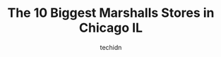 ---
layout: ampstory
image: https://i0.wp.com/www.depkes.org/wp-content/uploads/2023/06/marshalls-0-in-chicago-il-1685965017.jpeg?resize=640,853
author: techidn
featured: false
description: Discover the impressive array of Marshalls options in Chicago IL, where you can find 10 of the largest Marshalls establishments in the area. From renowned classics to hidden gems, Chicago IL
title: The 10 Biggest Marshalls Stores in Chicago IL
cover:
   title: The 10 Biggest Marshalls Stores in Chicago IL
   subtitle: Rickpate
   background: https://www.depkes.org/wp-content/uploads/2023/06/marshalls-0-in-chicago-il-1685965017.jpeg

pages: 
 - layout: thirds
   top: <h1>#1 Marshalls</h1>
   bottom: "<p>They have great selection. You can find great home decor, clothes, shoes, cosmetics, and snacks.  Check out their clearance racks and shelves. You can find great gems. Th</p>"
   background: https://www.depkes.org/wp-content/uploads/2023/06/marshalls-1-in-chicago-il-1685965017.jpeg
   backgroundblur: true
 - layout: thirds
   top: <h1>#2 Marshalls</h1>
   bottom: "<p>4612 W. Irving Boulevard, Chicago, IL 60641, United States</p>"
   background: https://www.depkes.org/wp-content/uploads/2023/06/marshalls-2-in-chicago-il-1685965018.jpeg
   cta:
      link: https://www.depkes.org/blog/the-10-biggest-marshalls-stores-in-chicago-il/
      text: The 10 Biggest Marshalls Stores in Chicago IL
 - layout: thirds
   top: <h1>#3 Marshalls</h1>
   bottom: "<p>1834 W Fullerton Ave, Chicago, IL 60614, United States</p>"
   background: https://www.depkes.org/wp-content/uploads/2023/06/marshalls-3-in-chicago-il-1685965018.jpeg
   cta:
      link: https://www.depkes.org/blog/the-10-biggest-marshalls-stores-in-chicago-il/
      text: The 10 Biggest Marshalls Stores in Chicago IL
 - layout: thirds
   top: <h1>#4 Marshalls</h1>
   bottom: "<p>7507 N Clark St, Chicago, IL 60626, United States</p>"
   background: https://images.unsplash.com/photo-1615749413727-825b59a857b5?ixlib=rb-4.0.3&ixid=MnwxMjA3fDB8MHxwaG90by1wYWdlfHx8fGVufDB8fHx8&auto=format&fit=crop&w=640&h=853&q=80
   cta:
      link: https://www.depkes.org/blog/the-10-biggest-marshalls-stores-in-chicago-il/
      text: The 10 Biggest Marshalls Stores in Chicago IL
 - layout: thirds
   top: <h1>#5 Marshalls</h1>
   bottom: "<p>1101 S Canal St, Chicago, IL 60607, United States</p>"
   background: https://images.unsplash.com/photo-1564951434112-64d74cc2a2d7?ixlib=rb-4.0.3&ixid=MnwxMjA3fDB8MHxwaG90by1wYWdlfHx8fGVufDB8fHx8&auto=format&fit=crop&w=640&h=853&q=80
   cta:
      link: https://www.depkes.org/blog/the-10-biggest-marshalls-stores-in-chicago-il/
      text: The 10 Biggest Marshalls Stores in Chicago IL
 - layout: thirds
   top: <h1>#6 Marshalls</h1>
   bottom: "<p>2544 N Narragansett Ave, Chicago, IL 60639, United States</p>"
   background: https://images.unsplash.com/photo-1527067829737-402993088e6b?ixlib=rb-4.0.3&ixid=MnwxMjA3fDB8MHxwaG90by1wYWdlfHx8fGVufDB8fHx8&auto=format&fit=crop&w=640&h=853&q=80
   cta:
      link: https://www.depkes.org/blog/the-10-biggest-marshalls-stores-in-chicago-il/
      text: The 10 Biggest Marshalls Stores in Chicago IL
 - layout: thirds
   top: <h1>#7 Marshalls</h1>
   bottom: "<p>7601 So, S Cicero Ave, Chicago, IL 60652, United States</p>"
   background: https://images.unsplash.com/photo-1574169208507-84376144848b?ixlib=rb-4.0.3&ixid=MnwxMjA3fDB8MHxwaG90by1wYWdlfHx8fGVufDB8fHx8&auto=format&fit=crop&w=640&h=853&q=80
   cta:
      link: https://www.depkes.org/blog/the-10-biggest-marshalls-stores-in-chicago-il/
      text: The 10 Biggest Marshalls Stores in Chicago IL
 - layout: thirds
   middle: Continue reading...
   background: https://images.unsplash.com/photo-1462556791646-c201b8241a94?ixlib=rb-4.0.3&ixid=MnwxMjA3fDB8MHxwaG90by1wYWdlfHx8fGVufDB8fHx8&auto=format&fit=crop&w=640&h=853&q=80
   cta:
      link: https://www.depkes.org/blog/the-10-biggest-marshalls-stores-in-chicago-il/
      text: The 10 Biggest Marshalls Stores in Chicago IL
      
---